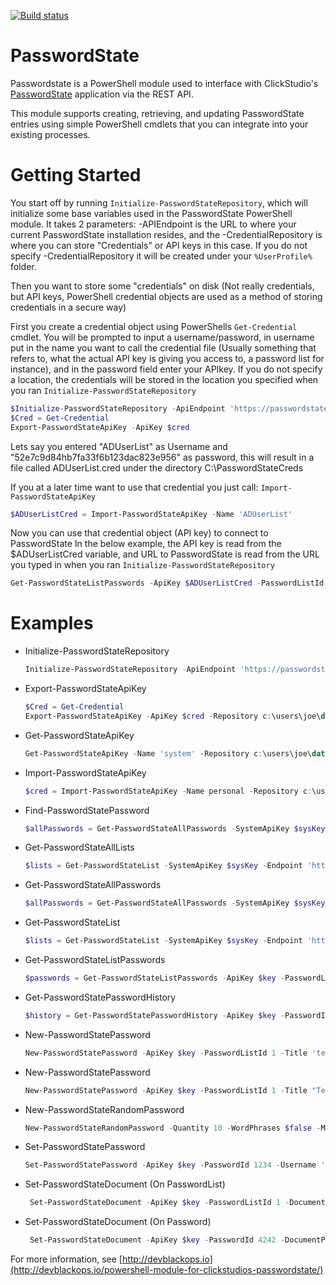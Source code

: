 [![Build status](https://ci.appveyor.com/api/projects/status/1019ek26bd5x2op2?svg=true)](https://ci.appveyor.com/project/devblackops/passwordstate)

# PasswordState

Passwordstate is a PowerShell module used to interface with 
ClickStudio's [PasswordState](http://www.clickstudios.com.au/) application via the REST API.

This module supports creating, retrieving, and updating 
PasswordState entries using simple PowerShell cmdlets that 
you can integrate into your existing processes.

# Getting Started
You start off by running `Initialize-PasswordStateRepository`, which will initialize some base variables used in the PasswordState PowerShell module. It takes 2 parameters: -APIEndpoint is the URL to where your current PasswordState installation resides, and the -CredentialRepository is where you can store "Credentials" or API keys in this case.
If you do not specify -CredentialRepository it will be created under your `%UserProfile%` folder.

Then you want to store some "credentials" on disk (Not really credentials, but API keys, PowerShell credential objects are used as a method of storing credentials in a secure way)

First you create a credential object using PowerShells `Get-Credential` cmdlet. You will be prompted to input a username/password, in username put in the name you want to call the credential file (Usually something that refers to, what the actual API key is giving you access to, a password list for instance), and in the password field enter your APIkey. If you do not specify a location, the credentials will be stored in the location you specified when you ran `Initialize-PasswordStateRepository`


   ```powershell   
   $Initialize-PasswordStateRepository -ApiEndpoint 'https://passwordstate.local/api' -CredentialRepository 'C:\PasswordStateCreds'
   $Cred = Get-Credential
   Export-PasswordStateApiKey -ApiKey $cred
   ```  

Lets say you entered "ADUserList" as Username and "52e7c9d84hb7fa33f6b123dac823e956" as password, this will result in a file called  ADUserList.cred under the directory C:\PasswordStateCreds

If you at a later time want to use that credential you just call: `Import-PasswordStateApiKey`


```powershell
$ADUserListCred = Import-PasswordStateApiKey -Name 'ADUserList'
```
Now you can use that credential object (API key) to connect to PasswordState
In the below example, the API key is read from the $ADUserListCred variable, and URL to PasswordState is read from the URL you typed in when you ran `Initialize-PasswordStateRepository`
```powershell
Get-PasswordStateListPasswords -ApiKey $ADUserListCred -PasswordListId 42
```


# Examples

 - Initialize-PasswordStateRepository

	```powershell
	Initialize-PasswordStateRepository -ApiEndpoint 'https://passwordstate.local/api' -CredentialRepository 'C:\PasswordStateCreds'
	```
 - Export-PasswordStateApiKey 
 
  	```powershell
    $Cred = Get-Credential
    Export-PasswordStateApiKey -ApiKey $cred -Repository c:\users\joe\data\.customrepo
	```
- Get-PasswordStateApiKey

	```powershell
	Get-PasswordStateApiKey -Name 'system' -Repository c:\users\joe\data\.customrepo
	```
- Import-PasswordStateApiKey

	```powershell
	$cred = Import-PasswordStateApiKey -Name personal -Repository c:\users\joe\data\.customrepo
	```

- Find-PasswordStatePassword

	```powershell
	$allPasswords = Get-PasswordStateAllPasswords -SystemApiKey $sysKey -Endpoint 'https://passwordstate.local'
	```
- Get-PasswordStateAllLists

	```powershell
	$lists = Get-PasswordStateList -SystemApiKey $sysKey -Endpoint 'https://passwordstate.local'
	```
- Get-PasswordStateAllPasswords

	```powershell
	$allPasswords = Get-PasswordStateAllPasswords -SystemApiKey $sysKey -Endpoint 'https://passwordstate.local'
	```
- Get-PasswordStateList

	```powershell
	$lists = Get-PasswordStateList -SystemApiKey $sysKey -Endpoint 'https://passwordstate.local'
	```
- Get-PasswordStateListPasswords

	```powershell
	$passwords = Get-PasswordStateListPasswords -ApiKey $key -PasswordListId 1234 -Endpoint 'https://passwordstate.local'
	```
- Get-PasswordStatePasswordHistory

	```powershell
	$history = Get-PasswordStatePasswordHistory -ApiKey $key -PasswordId 1234 -Endpoint 'https://passwordstate.local'
	```
- New-PasswordStatePassword

	```powershell
	New-PasswordStatePassword -ApiKey $key -PasswordListId 1 -Title 'testPassword' -Username 'testPassword' -Description 'this is a test' -GeneratePassword
	```
- New-PasswordStatePassword

	```powershell
	New-PasswordStatePassword -ApiKey $key -PasswordListId 1 -Title "TestDocument" -Username "testDoc" -GeneratePassword -DocumentPath "C:\temp\SecureDoc.txt" -DocumentName SecureDoc.txt -DocumentDescription 'My Very Secure Document'
	```

- New-PasswordStateRandomPassword
	```powershell
	New-PasswordStateRandomPassword -Quantity 10 -WordPhrases $false -MinLength 20
	```

- Set-PasswordStatePassword
	```powershell
	Set-PasswordStatePassword -ApiKey $key -PasswordId 1234 -Username 'mypassword'
	```
- Set-PasswordStateDocument (On PasswordList)
 
	```powershell
	 Set-PasswordStateDocument -ApiKey $key -PasswordListId 1 -DocumentPath "C:\temp\Secure.txt" -DocumentName SecureDoc.txt -DocumentDescription 'My Very Secure Document'
	```
- Set-PasswordStateDocument (On Password)
 
	```powershell
	 Set-PasswordStateDocument -ApiKey $key -PasswordId 4242 -DocumentPath "C:\temp\Secure.txt" -DocumentName SecureDoc.txt -DocumentDescription 'My Very Secure Document'
	```

	
	
For more information, see [http://devblackops.io](http://devblackops.io/powershell-module-for-clickstudios-passwordstate/)